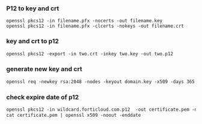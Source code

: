 ### P12 to key and crt 
```$markdown
openssl pkcs12 -in filename.pfx -nocerts -out filename.key
openssl pkcs12 -in filename.pfx -clcerts -nokeys -out filename.crt

```

### key and crt to p12

```markdown
openssl pkcs12 -export -in two.crt -inkey two.key -out two.p12
```


### generate new key and crt

```markdown
openssl req -newkey rsa:2048 -nodes -keyout domain.key -x509 -days 365 -out domain.crt
```


### check expire date of p12
```markdown
openssl pkcs12 -in wildcard.forticloud.com.p12  -out certificate.pem -nodes
cat certificate.pem | openssl x509 -noout -enddate

```